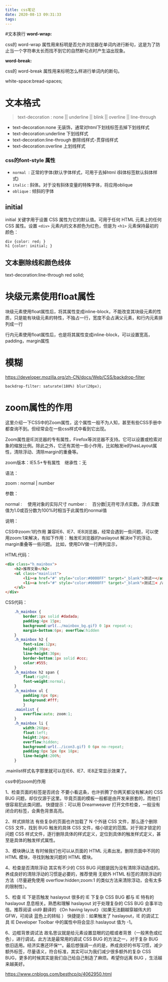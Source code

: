 ```yaml
---
title: css笔记
date: 2020-08-13 09:31:33
tags:
---
```


#文本换行
**word-wrap:**

css的 word-wrap 属性用来标明是否允许浏览器在单词内进行断句，这是为了防止当一个字符串太长而找不到它的自然断句点时产生溢出现象。

<!-- more -->

**word-break:**

css的 word-break 属性用来标明怎么样进行单词内的断句。

white-space:bread-spaces;
# 文本格式 
>text-decoration : none || underline || blink || overline || line-through 
- text-decoration:none 无装饰，通常对html下划线标签去掉下划线样式
- text-decoration:underline 下划线样式
- text-decoration:line-through 删除线样式-贯穿线样式
- text-decoration:overline 上划线样式

### css的font-style  属性
- `normal `: 正常的字体(默认字体样式，可用于去掉html i斜体标签默认斜体样式)
- `italic` : 斜体。对于没有斜体变量的特殊字体，将应用oblique
- `oblique` : 倾斜的字体

## initial
initial 关键字用于设置 CSS 属性为它的默认值。可用于任何 HTML 元素上的任何 CSS 属性。设置 `<div>` 元素内的文本颜色为红色，但是为 `<h1>` 元素保持最初的颜色：
```
div {color: red; }
h1 {color: initial; }
```

## 文本删除线和颜色线体
text-decoration:line-through red solid;

# 块级元素使用float属性

块级元素使用float属性后，将其属性变成inline-block，不能改变其块级元素的性质，只是能有块级元素的特性，不独占一行，宽度不会占满父元素，和行内元素排列成一行

行内元素使用float属性后，也是将其属性变成inline-block，可以设置宽高，padding，margin属性

# 模糊

https://developer.mozilla.org/zh-CN/docs/Web/CSS/backdrop-filter
```
backdrop-filter: saturate(180%) blur(20px);  
```

# zoom属性的作用

这里介绍一下CSS中的Zoom属性，这个属性一般不为人知，甚至有些CSS手册中都查询不到。但经常会在一些css样式中看到它出现。

Zoom属性是IE浏览器的专有属性，Firefox等浏览器不支持。它可以设置或检索对象的缩放比例。除此之外，它还有其他一些小作用，比如触发ie的hasLayout属性，清除浮动、清除margin的重叠等。

zoom版本：IE5.5+专有属性　继承性：无

语法：

zoom : normal | number 

参数：

normal : 　使用对象的实际尺寸
number : 　百分数|无符号浮点实数。浮点实数值为1.0或百分数为100%时相当于此属性的normal值

说明：

CSS中zoom:1的作用
兼容IE6、IE7、IE8浏览器，经常会遇到一些问题，可以使用zoom:1来解决，有如下作用：
触发IE浏览器的haslayout
解决ie下的浮动，margin重叠等一些问题。
比如，使用DIV做一行两列显示，

HTML代码：
```html
<div class="h_mainbox"> 
	<h2>推荐文章</h2> 
	<ul class="mainlist"> 
		<li><a href="#" style="color:#0000FF" target="_blank">测试一</a></li> 
		<li><a href="#" style="color:#0000FF" target="_blank">测试二< /a></li> 
	</ul> 
</div>
```
CSS代码：
```css
    .h_mainbox {
		border:1px solid #dadada; 
		padding:4px 15px; 
		background:url(../mainbox_bg.gif) 0 1px repeat-x;
		margin-bottom:6px; overflow:hidden
	}
	.h_mainbox h2 { 
		font-size:12px; 
		height:30px; 
		line-height:30px; 
		border-bottom:1px solid #ccc; 
		color:#555;
	} 
    .h_mainbox h2 span { 
		float:right; 
		font-weight:normal;
	} 
    .h_mainbox ul { 
		padding:6px 0px; 
		background:#fff;
		} 
    .mainlist { 
		overflow:auto; zoom:1;
	} 
    .h_mainbox li { 
		width:268px; 
		float:left; 
		height:24px; 
		overflow:hidden; 
		background:url(../icon3.gif) 0 6px no-repeat; 
		padding:0px 5px 0px 18px; 
		line-height:200%;
	}
```
.mainlist样式名字那里就可以在IE6、IE7、IE8正常显示效果了。

css中的zoom的作用

1、检查页面的标签是否闭合
不要小看这条，也许折腾了你两天都没有解决的 CSS BUG 问题，却仅仅源于这里。毕竟页面的模板一般都是由开发来嵌套的，而他们很容易犯此类问题。
快捷提示：可以用 Dreamweaver 打开文件检查，一般没有闭合的标签，会黄色背景高亮。

2、样式排除法
有些复杂的页面也许加载了 N 个外链 CSS 文件，那么逐个删除 CSS 文件，找到 BUG 触发的具体 CSS 文件，缩小锁定的范围。对于刚才锁定的问题 CSS 样式文件，逐行删除具体的样式定义，定位到具体的触发样式定义，甚至是具体的触发样式属性。

3、模块确认法
有时候我们也可以从页面的 HTML 元素出发。删除页面中不同的 HTML 模块，寻找到触发问题的 HTML 模块。

4、检查是否清除浮动
其实有不少的 CSS BUG 问题是因为没有清除浮动造成的。养成良好的清除浮动的习惯是必要的，推荐使用 无额外 HTML 标签的清除浮动的方法（尽量避免使用 overflow:hidden;zoom:1 的类似方法来清除浮动，会有太多的限制性）。

5、检查 IE 下是否触发 haslayout
很多的 IE 下复杂 CSS BUG 都与 IE 特有的 haslayout 息息相关。熟悉和理解 haslayout 对于处理复杂的 CSS BUG 会事半功倍。推荐阅读 old9 翻译的 《On having layout》（如果无法翻越穿越伟大的 GFW，可阅读 蓝色上的转帖 ）
快捷提示：如果触发了 haslayout，IE 的调试工具 IE Developer Toolbar 中的属性中将会显示 haslayout 值为 -1。

6、边框背景调试法
故名思议就是给元素设置显眼的边框或者背景（一般黑色或红色），进行调试。此方法是最常用的调试 CSS BUG 的方法之一，对于复杂 BUG 依旧适用。经济实惠还环保^^。最后想强调一点的是，养成良好的书写习惯，减少额外标签，尽量语义，符合标准，其实可以为我们减少很多额外的复杂 CSS BUG，更多的时候其实是我们自己给自己制造了麻烦。希望你远离 BUG ，生活越来越美好。


https://www.cnblogs.com/besthcp/p/4062950.html
